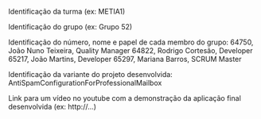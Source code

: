 Identificação da turma (ex: METIA1)

Identificação do grupo (ex: Grupo 52)

Identificação do número, nome e papel de cada membro do grupo:
64750, João Nuno Teixeira, Quality Manager
64822, Rodrigo Cortesão, Developer
65217, João Martins, Developer
65297, Mariana Barros, SCRUM Master

Identificação da variante do projeto desenvolvida:
AntiSpamConfigurationForProfessionalMailbox

Link para um vídeo no youtube com a demonstração da aplicação final desenvolvida (ex: http://...)